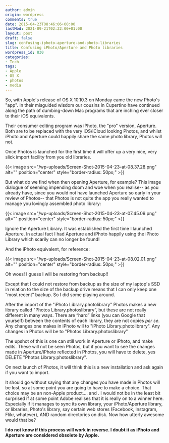```yaml
---
author: admin
origin: wordpress
comments: true
date: 2015-04-23T08:46:06+00:00
lastMod: 2021-09-21T02:22:00+01:00
layout: post
draft: false
slug: confusing-iphoto-aperture-and-photo-libraries
title: Confusing iPhoto/Aperture and Photo libraries
wordpress_id: 830
categories:
- Tech
tags:
- Apple
- OS X
- photos
- media
---
```


So, with Apple's release of OS X 10.10.3 on Monday came the new Photo's "app". In their misguided wisdom our cousins in Cupertino have continued along the path of dumbing-down Mac programs that are inching ever closer to their iOS equivalents.

Their consumer editing program was iPhoto, the "pro" version, Aperture. Both are to be replaced with the very iOS/iCloud looking Photos, and whilst iPhoto and Aperture could happily share the same photo library, Photos will not.

Once Photos is launched for the first time it will offer up a very nice, very slick import facility from you old libraries.

{{< image src="/wp-uploads/Screen-Shot-2015-04-23-at-08.37.28.png" alt="" position="center" style="border-radius: 50px;" >}}


But what do we find when then opening Aperture, for example? This image dialogue of seeming impending doom and woe when you realise-- as you already have, since you would not have launched Aperture so early in your review of Photos-- that Photos is not quite the app you really wanted to manage you lovingly assembled photo library:


{{< image src="/wp-uploads/Screen-Shot-2015-04-23-at-07.45.09.png" alt="" position="center" style="border-radius: 50px;" >}}

Ignore the Aperture Library. It was established the first time I launched Aperture. In actual fact I had Aperture and iPhoto happily using the iPhoto Library which scarily can no longer be found!

And the iPhoto equivalent, for reference:

{{< image src="/wp-uploads/Screen-Shot-2015-04-23-at-08.02.01.png" alt="" position="center" style="border-radius: 50px;" >}}

Oh woes! I guess I will be restoring from backup!!

Except that I could not restore from backup as the size of my laptop's SSD in relation to the size of the backup drive means that I can only keep one “most recent” backup. So I did some playing around.

After the import of the "iPhoto Library.photolibrary" Photos makes a new library called "Photos Library.photoslibrary”, but these are not really different in many ways. There are “hard” links (you can Google that yourself) between the contents of each library, they are not copies _per se_. Any changes one makes in iPhoto will to "iPhoto Library.photolibrary". Any changes in Photos will be to "Photos Library.photoslibrary"

The upshot of this is one can still work in Aperture or iPhoto, and make edits. These will not be seen Photos, but if you want to see the changes made in Aperture/iPhoto reflected in Photos, you will have to delete, yes DELETE "Photos Library.photoslibrary".

On next launch of Photos, it will think this is a new installation and ask again if you want to import.

It should go without saying that any changes you have made in Photos will be lost, so at some point you are going to have to make a choice. That choice may be an non-Apple product.... and [](https://lightroom.adobe.com/). I would not be in the least bit surprised if at some point Adobe realises that it is really on to a winner here. Especially if it manages to sync its own library, your iPhoto/Aperture library, or libraries, Photo's library, say certain web stores (Facebook, Instagram, Flikr, whatever), AND random directories on disk. Now how utterly awesome would that be?

**I do not know if this process will work in reverse. I doubt it as iPhoto and Aperture are considered obsolete by Apple.**
